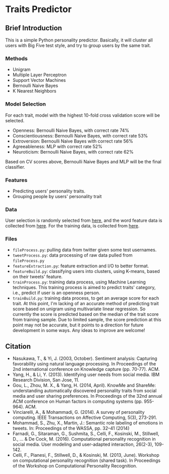 # Traits Predictor

## Brief Introduction

This is a simple Python personality predictor. Basically, it will cluster all users with Big Five test style, and try to group users by the same trait.

### Methods

- Unigram
- Multiple Layer Perceptron
- Support Vector Machines
- Bernoulli Naive Bayes
- K Nearest Neighbors

### Model Selection

For each trait, model with the highest 10-fold cross validation score will be selected.

- Openness: Bernoulli Naive Bayes, with correct rate 74%
- Conscientiousness: Bernoulli Naive Bayes, with correct rate 53%
- Extroversion: Bernoulli Naive Bayes with correct rate 56%
- Agreeableness: MLP with correct rate 52%
- Neuroticism: Bernoulli Naive Bayes, with correct rate 62%

Based on CV scores above, Bernoulli Naive Bayes and MLP will be the final classifier.

### Features
- Predicting users' personality traits.
- Grouping people by users' personality trait

### Data

User selection is randomly selected from [here](http://friendorfollow.com/twitter/most-followers/), and the word feature data is collected from [here](https://github.com/mhbashari/NRC-Persian-Lexicon). For the training data, is collected from [here](http://mypersonality.org/wiki/doku.php?id=download_databases).



### Files
- ```fileProcess.py```: pulling data from twitter given some test usernames.
- ```tweetProcess.py```: data processing of raw data pulled from ```fileProcess.py```
- ```featureExtraction.py```: feature extraction and I/O to better format.
- ```featureBuild.py```: classifying users into clusters, using K-means, based on their tweets' feature.
- ```trainProcess.py```: training data process, using Machine Learning techniques. This training process is aimed to predict traits' category, i.e., predict if user is an openness person.
- ```trainBuild.py```: training data process, to get an average score for each trait. At this point, I'm lacking of an accurate method of predicting trait score based on unigram using multivariate linear regression. So currently the score is predicted based on the median of the trait score from training sample. Due to limited sample, the score prediction at this point may not be accurate, but it points to a direction for future development in some ways. Any ideas to improve are welcome!

## Citation
- Nasukawa, T., & Yi, J. (2003, October). Sentiment analysis: Capturing favorability using natural language processing. In Proceedings of the 2nd international conference on Knowledge capture (pp. 70-77). ACM.
- Yang, H., & Li, Y. (2013). Identifying user needs from social media. IBM Research Division, San Jose, 11.
- Gou, L., Zhou, M. X., & Yang, H. (2014, April). KnowMe and ShareMe: understanding automatically discovered personality traits from social media and user sharing preferences. In Proceedings of the 32nd annual ACM conference on Human factors in computing systems (pp. 955-964). ACM.
- Vinciarelli, A., & Mohammadi, G. (2014). A survey of personality computing. IEEE Transactions on Affective Computing, 5(3), 273-291.
- Mohammad, S., Zhu, X., Martin, J.: Semantic role labeling of emotions in tweets. In: Proceedings of the WASSA, pp. 32–41 (2014)
- Farnadi, G., Sitaraman, G., Sushmita, S., Celli, F., Kosinski, M., Stillwell, D., ... & De Cock, M. (2016). Computational personality recognition in social media. User modeling and user-adapted interaction, 26(2-3), 109-142.
- Celli, F., Pianesi, F., Stillwell, D., & Kosinski, M. (2013, June). Workshop on computational personality recognition (shared task). In Proceedings of the Workshop on Computational Personality Recognition.


